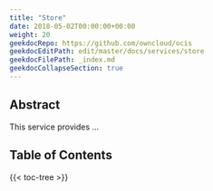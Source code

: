 ```yaml
---
title: "Store"
date: 2018-05-02T00:00:00+00:00
weight: 20
geekdocRepo: https://github.com/owncloud/ocis
geekdocEditPath: edit/master/docs/services/store
geekdocFilePath: _index.md
geekdocCollapseSection: true
---
```


## Abstract

This service provides ...


## Table of Contents

{{< toc-tree >}}
